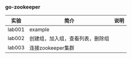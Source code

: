 ### go-zookeeper

|实验|简介|说明|
|---|---|---|
|lab001|example||
|lab002|创建组，加入组，查看列表，删除组|
|lab003|连接zookeeper集群|
